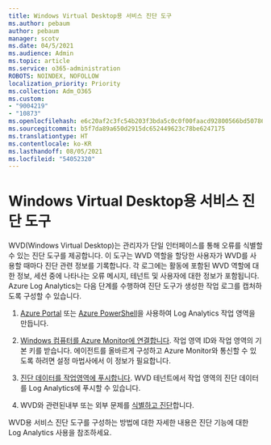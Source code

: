 ```yaml
---
title: Windows Virtual Desktop용 서비스 진단 도구
ms.author: pebaum
author: pebaum
manager: scotv
ms.date: 04/5/2021
ms.audience: Admin
ms.topic: article
ms.service: o365-administration
ROBOTS: NOINDEX, NOFOLLOW
localization_priority: Priority
ms.collection: Adm_O365
ms.custom:
- "9004219"
- "10873"
ms.openlocfilehash: e6c20af2c3fc54b203f3bda5c0c0f00faacd92800566bd507867c4e9fe4a23f1
ms.sourcegitcommit: b5f7da89a650d2915dc652449623c78be6247175
ms.translationtype: HT
ms.contentlocale: ko-KR
ms.lasthandoff: 08/05/2021
ms.locfileid: "54052320"
---
```

# <a name="service-diagnostics-tool-for-windows-virtual-desktop"></a>Windows Virtual Desktop용 서비스 진단 도구

WVD(Windows Virtual Desktop)는 관리자가 단일 인터페이스를 통해 오류를 식별할 수 있는 진단 도구를 제공합니다. 이 도구는 WVD 역할을 할당한 사용자가 WVD를 사용할 때마다 진단 관련 정보를 기록합니다. 각 로그에는 활동에 포함된 WVD 역할에 대한 정보, 세션 중에 나타나는 오류 메시지, 테넌트 및 사용자에 대한 정보가 포함됩니다. Azure Log Analytics는 다음 단계를 수행하여 진단 도구가 생성한 작업 로그를 캡처하도록 구성할 수 있습니다.

1. [Azure Portal](https://go.microsoft.com/fwlink/?linkid=2129500) 또는 [Azure PowerShell](https://go.microsoft.com/fwlink/?linkid=2129501)을 사용하여 Log Analytics 작업 영역을 만듭니다.

1. [Windows 컴퓨터를 Azure Monitor에 연결합니다](https://go.microsoft.com/fwlink/?linkid=2129913). 작업 영역 ID와 작업 영역의 기본 키를 받습니다. 에이전트를 올바르게 구성하고 Azure Monitor와 통신할 수 있도록 하려면 설정 마법사에서 이 정보가 필요합니다.

1. [진단 데이터를 작업영역에 푸시합니다](https://go.microsoft.com/fwlink/?linkid=2128284). WVD 테넌트에서 작업 영역의 진단 데이터를 Log Analytics에 푸시할 수 있습니다.

1. WVD와 관련된내부 또는 외부 문제를 [식별하고 진단](https://docs.microsoft.com/azure/virtual-desktop/diagnostics-role-service#diagnose-issues-with-powershell)합니다.

WVD용 서비스 진단 도구를 구성하는 방법에 대한 자세한 내용은 진단 기능에 대한 Log Analytics 사용을 참조하세요.